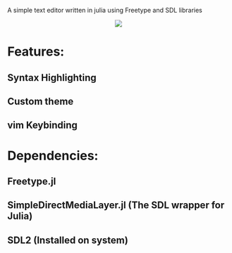 


A simple text editor written in julia using Freetype and SDL libraries

<p align="center">
  <picture>
    <img src="https://raw.githubusercontent.com/javad-pixel/texteditor/master/assets/windowcast-1.gif"/>
  </picture>
</p>

# Features:
  ## Syntax Highlighting
  ## Custom theme
  ## vim Keybinding
  
  
# Dependencies:
  ## Freetype.jl
  ## SimpleDirectMediaLayer.jl (The SDL wrapper for Julia)
  ## SDL2 (Installed on system)
